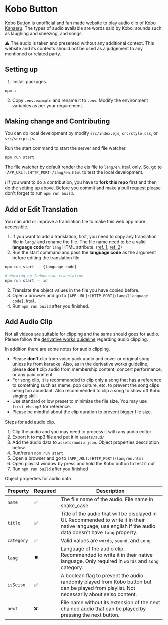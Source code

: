 # Kobo Button

Kobo Button is unofficial and fan made website to play audio clip of [Kobo Kanaeru](https://www.youtube.com/@KoboKanaeru).
The types of audio available are words said by Kobo, sounds such as laughing and sneezing, and songs.

⚠️
The audio is taken and presented without any additional context.
This website and its contents should not be used as a judgement to any mentioned or related party.

## Setting up
1. Install packages.
```bash
npm i
```
2. Copy `.env.example` and rename it to `.env`. Modify the environment variables as per your requirement.


## Making change and Contributing

You can do local development by modify `src/index.ejs`, `src/style.css`, or `src/script.js`.

Run the start command to start the server and file watcher.
```bash
npm run start
```
The file watcher by default render the ejs file to `lang/en.html` only. So, go to `[APP_URL]:[HTTP_PORT]/lang/en.html` to test the local development.

ℹ️
If you want to do a contribution, you have to **fork this repo**  first and then do the setting up above. Before you commit and make a pull request please don't forget to run `npm run build`.


## Add or Edit Translation

You can add or improve a translation file to make this web app more accessible.

1. If you want to add a translation, first, you need to copy any translation file in `lang/` and rename the file.
The file name need to be a valid **language code** for `lang` HTML attribute.
([ref. 1](https://www.arclab.com/en/kb/htmlcss/lang-attribute-2-letter-language-country-codes.html), [ref. 2](https://www.iana.org/assignments/language-subtag-registry/language-subtag-registry))
1. Run the start command and pass the **language code** as the argument before editing the translation file.
```bash
npm run start -- {language code}

# Working on Indonesian translation
npm run start -- id
```

2. Translate the object values in the file you have copied before.
1. Open a browser and go to `[APP_URL]:[HTTP_PORT]/lang/[language code].html`.
1. Run `npm run build` after you finished.


## Add Audio Clip

Not all videos are suitable for clipping and the same should goes for audio.
Please follow the [derivative works guideline](https://hololivepro.com/en/terms/) regarding audio clipping.

In addition there are some notes for audio clipping.

- Please **don't** clip from voice pack audio and cover or original song unless its from karaoke.
Also, as in the derivative works guideline, please **don't** clip audio from membership content, concert performance, or any paid content.
- For song clip, it is recommended to clip only a song that has a reference to something such as meme, pop culture, etc. to prevent the song clips being too abundant. Also recommended to clip a song to show off Kobo singing skill.
- Use standard or low preset to minimize the file size. You may use `first_ehe.mp3` for reference.
- Please be mindful about the clip duration to prevent bigger file size.

Steps for add audio clip.

1. Clip the audio and you may need to process it with any audio editor
1. Export it to mp3 file and put it in `assets/aud/`
1. Add the audio data to `assets/audio.json`. Object properties description below
1. Run/rerun `npm run start`
1. Open a browser and go to `[APP_URL]:[HTTP_PORT]/lang/en.html`
1. Open playlist window by press and hold the Kobo button to test it out
1. Run `npm run build` after you finished

Object properties for audio data

| Property | Required | Description
|---|---|---|
| `name` | ✅ | The file name of the audio. File name in snake_case. |
| `title` | ✅ | Title of the audio that will be displayed in UI. Recommended to write it in their native language, use english if the audio data doesn't have `lang` property. |
| `category` | ✅ | Valid values are `words`, `sound`, and `song`. |
| `lang` | ⏹️ | Language of the audio clip. Recommended to write it in their native language. Only required in `words` and `song` category. |
| `isSeiso` | ✅ | A boolean flag to prevent the audio randomly played from Kobo button but can be played from playlist. Not necessarily about seiso content. |
| `next` | ❌ | File name without its extension of the next chained audio that can be played by pressing the next button. |
